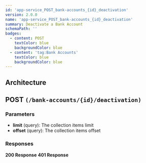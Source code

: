 ```yaml
---
id: 'app-service_POST_bank-accounts_{id}_deactivation'
version: 2.0.0
name: 'app-service_POST_bank-accounts_{id}_deactivation'
summary: Deactivate a Bank Account
schemaPath: ''
badges:
  - content: POST
    textColor: blue
    backgroundColor: blue
  - content: 'tag:Bank Accounts'
    textColor: blue
    backgroundColor: blue
---
```

## Architecture
<NodeGraph />



## POST `(/bank-accounts/{id}/deactivation)`

### Parameters
- **limit** (query): The collection items limit
- **offset** (query): The collection items offset




### Responses
**200 Response**
<SchemaViewer file="response-200.json" maxHeight="500" id="response-200" />
      **401 Response**
<SchemaViewer file="response-401.json" maxHeight="500" id="response-401" />
